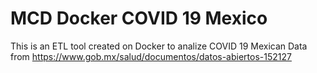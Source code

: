 # MCD Docker COVID 19 Mexico

This is an ETL tool created on Docker to analize COVID 19 Mexican Data from https://www.gob.mx/salud/documentos/datos-abiertos-152127
